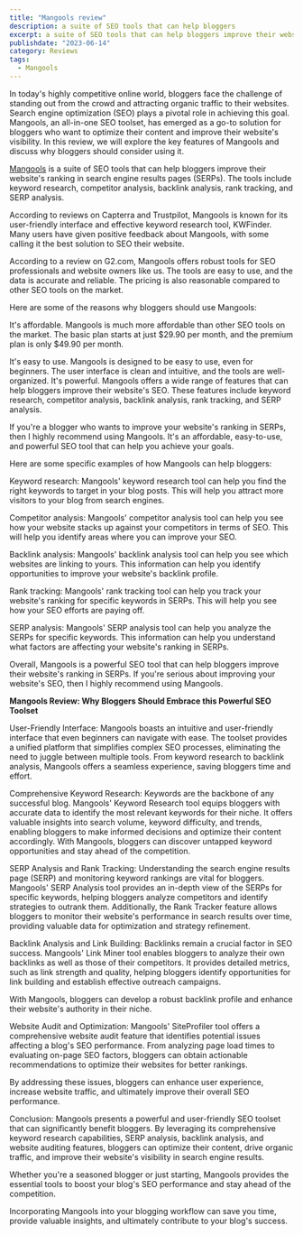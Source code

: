 ```yaml
---
title: "Mangools review"
description: a suite of SEO tools that can help bloggers
excerpt: a suite of SEO tools that can help bloggers improve their website
publishdate: "2023-06-14"
category: Reviews
tags:
  - Mangools
---
```

In today's highly competitive online world, bloggers face the challenge of standing out from the crowd and attracting organic traffic to their websites. Search engine optimization (SEO) plays a pivotal role in achieving this goal. Mangools, an all-in-one SEO toolset, has emerged as a go-to solution for bloggers who want to optimize their content and improve their website's visibility. In this review, we will explore the key features of Mangools and discuss why bloggers should consider using it.

[Mangools](https://mangools.com/) is a suite of SEO tools that can help bloggers improve their website's ranking in search engine results pages (SERPs). The tools include keyword research, competitor analysis, backlink analysis, rank tracking, and SERP analysis.

According to reviews on Capterra and Trustpilot, Mangools is known for its user-friendly interface and effective keyword research tool, KWFinder. Many users have given positive feedback about Mangools, with some calling it the best solution to SEO their website. 

According to a review on G2.com, Mangools offers robust tools for SEO professionals and website owners like us. The tools are easy to use, and the data is accurate and reliable. The pricing is also reasonable compared to other SEO tools on the market. 

Here are some of the reasons why bloggers should use Mangools:

It's affordable. Mangools is much more affordable than other SEO tools on the market. The basic plan starts at just $29.90 per month, and the premium plan is only $49.90 per month.

It's easy to use. Mangools is designed to be easy to use, even for beginners. The user interface is clean and intuitive, and the tools are well-organized.
It's powerful. Mangools offers a wide range of features that can help bloggers improve their website's SEO. These features include keyword research, competitor analysis, backlink analysis, rank tracking, and SERP analysis.

If you're a blogger who wants to improve your website's ranking in SERPs, then I highly recommend using Mangools. It's an affordable, easy-to-use, and powerful SEO tool that can help you achieve your goals.

Here are some specific examples of how Mangools can help bloggers:

Keyword research: Mangools' keyword research tool can help you find the right keywords to target in your blog posts. This will help you attract more visitors to your blog from search engines.

Competitor analysis: Mangools' competitor analysis tool can help you see how your website stacks up against your competitors in terms of SEO. This will help you identify areas where you can improve your SEO.

Backlink analysis: Mangools' backlink analysis tool can help you see which websites are linking to yours. This information can help you identify opportunities to improve your website's backlink profile.

Rank tracking: Mangools' rank tracking tool can help you track your website's ranking for specific keywords in SERPs. This will help you see how your SEO efforts are paying off.

SERP analysis: Mangools' SERP analysis tool can help you analyze the SERPs for specific keywords. This information can help you understand what factors are affecting your website's ranking in SERPs.

Overall, Mangools is a powerful SEO tool that can help bloggers improve their website's ranking in SERPs. If you're serious about improving your website's SEO, then I highly recommend using Mangools.

**Mangools Review: Why Bloggers Should Embrace this Powerful SEO Toolset**

User-Friendly Interface:
Mangools boasts an intuitive and user-friendly interface that even beginners can navigate with ease. The toolset provides a unified platform that simplifies complex SEO processes, eliminating the need to juggle between multiple tools. From keyword research to backlink analysis, Mangools offers a seamless experience, saving bloggers time and effort.

Comprehensive Keyword Research:
Keywords are the backbone of any successful blog. Mangools' Keyword Research tool equips bloggers with accurate data to identify the most relevant keywords for their niche. It offers valuable insights into search volume, keyword difficulty, and trends, enabling bloggers to make informed decisions and optimize their content accordingly. With Mangools, bloggers can discover untapped keyword opportunities and stay ahead of the competition.

SERP Analysis and Rank Tracking:
Understanding the search engine results page (SERP) and monitoring keyword rankings are vital for bloggers. Mangools' SERP Analysis tool provides an in-depth view of the SERPs for specific keywords, helping bloggers analyze competitors and identify strategies to outrank them. Additionally, the Rank Tracker feature allows bloggers to monitor their website's performance in search results over time, providing valuable data for optimization and strategy refinement.

Backlink Analysis and Link Building:
Backlinks remain a crucial factor in SEO success. Mangools' Link Miner tool enables bloggers to analyze their own backlinks as well as those of their competitors. It provides detailed metrics, such as link strength and quality, helping bloggers identify opportunities for link building and establish effective outreach campaigns. 

With Mangools, bloggers can develop a robust backlink profile and enhance their website's authority in their niche.

Website Audit and Optimization:
Mangools' SiteProfiler tool offers a comprehensive website audit feature that identifies potential issues affecting a blog's SEO performance. From analyzing page load times to evaluating on-page SEO factors, bloggers can obtain actionable recommendations to optimize their websites for better rankings. 

By addressing these issues, bloggers can enhance user experience, increase website traffic, and ultimately improve their overall SEO performance.

Conclusion:
Mangools presents a powerful and user-friendly SEO toolset that can significantly benefit bloggers. By leveraging its comprehensive keyword research capabilities, SERP analysis, backlink analysis, and website auditing features, bloggers can optimize their content, drive organic traffic, and improve their website's visibility in search engine results. 

Whether you're a seasoned blogger or just starting, Mangools provides the essential tools to boost your blog's SEO performance and stay ahead of the competition.

Incorporating Mangools into your blogging workflow can save you time, provide valuable insights, and ultimately contribute to your blog's success.
